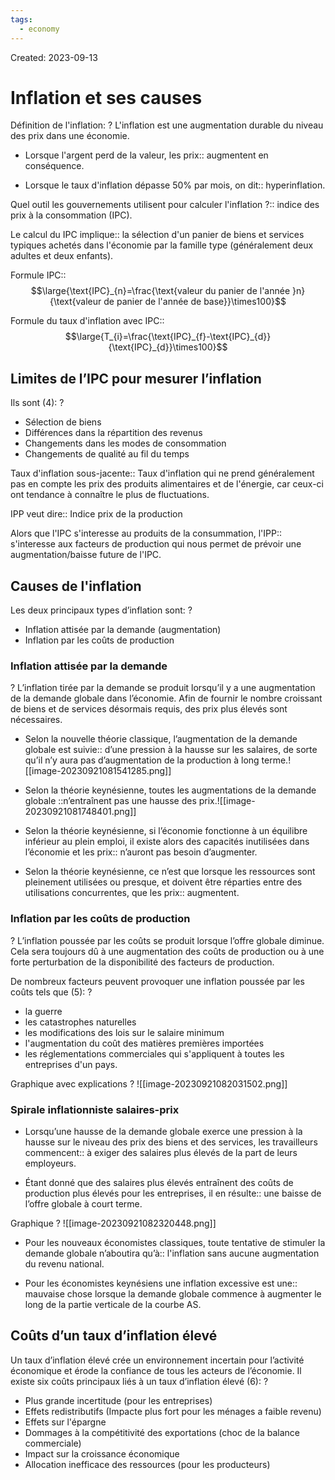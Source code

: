 ```yaml
---
tags:
  - economy
---
```

Created: 2023-09-13

# Inflation et ses causes

Définition de l'inflation:
?
L'inflation est une augmentation durable du niveau des prix dans une économie.
<!--SR:!2024-02-13,73,190-->

- Lorsque l'argent perd de la valeur, les prix:: augmentent en conséquence.
<!--SR:!2024-06-17,169,250-->
- Lorsque le taux d'inflation dépasse 50% par mois, on dit:: hyperinflation.
<!--SR:!2024-10-20,272,290-->

Quel outil les gouvernements utilisent pour calculer l'inflation ?:: indice des prix à la consommation (IPC).
<!--SR:!2024-04-07,124,250-->

Le calcul du IPC implique:: la sélection d'un panier de biens et services typiques achetés dans l'économie par la famille type (généralement deux adultes et deux enfants).
<!--SR:!2024-03-29,104,210-->

Formule IPC::$$\large{\text{IPC}_{n}=\frac{\text{valeur du panier de l'année }n}{\text{valeur de panier de l'année de base}}\times100}$$
<!--SR:!2024-02-11,18,210-->

Formule du taux d'inflation avec IPC::$$\large{T_{i}=\frac{\text{IPC}_{f}-\text{IPC}_{d}}{\text{IPC}_{d}}\times100}$$
<!--SR:!2024-06-06,162,250-->

## Limites de l’IPC pour mesurer l’inflation
Ils sont (4):
?
- Sélection de biens
- Différences dans la répartition des revenus
- Changements dans les modes de consommation
- Changements de qualité au fil du temps
<!--SR:!2024-02-08,15,130-->

Taux d'inflation sous-jacente:: Taux d'inflation qui ne prend généralement pas en compte les prix des produits alimentaires et de l'énergie, car ceux-ci ont tendance à connaître le plus de fluctuations.
<!--SR:!2024-07-04,180,263-->

IPP veut dire:: Indice prix de la production
<!--SR:!2024-06-26,180,263-->

Alors que l'IPC s'interesse au produits de la consummation, l'IPP:: s'interesse aux facteurs de production qui nous permet de prévoir une augmentation/baisse future de l'IPC.
<!--SR:!2024-02-27,82,203-->

## Causes de l'inflation
Les deux principaux types d’inflation sont:
?
- Inflation attisée par la demande (augmentation)
- Inflation par les coûts de production
<!--SR:!2024-02-20,82,223-->

### Inflation attisée par la demande
?
L’inflation tirée par la demande se produit lorsqu’il y a une augmentation de la demande globale dans l’économie. Afin de fournir le nombre croissant de biens et de services désormais requis, des prix plus élevés sont nécessaires.
<!--SR:!2024-07-01,167,243-->

- Selon la nouvelle théorie classique, l’augmentation de la demande globale est suivie:: d’une pression à la hausse sur les salaires, de sorte qu’il n’y aura pas d’augmentation de la production à long terme.![[image-20230921081541285.png]]
<!--SR:!2024-06-05,129,203-->
- Selon la théorie keynésienne, toutes les augmentations de la demande globale ::n’entraînent pas une hausse des prix.![[image-20230921081748401.png]]
<!--SR:!2024-02-29,96,243-->


- Selon la théorie keynésienne, si l’économie fonctionne à un équilibre inférieur au plein emploi, il existe alors des capacités inutilisées dans l’économie et les prix:: n’auront pas besoin d’augmenter.
<!--SR:!2024-04-15,131,263-->
- Selon la théorie keynésienne, ce n’est que lorsque les ressources sont pleinement utilisées ou presque, et doivent être réparties entre des utilisations concurrentes, que les prix:: augmentent.
<!--SR:!2024-04-10,128,263-->

### Inflation par les coûts de production
?
L’inflation poussée par les coûts se produit lorsque l’offre globale diminue. Cela sera toujours dû à une augmentation des coûts de production ou à une forte perturbation de la disponibilité des facteurs de production.
<!--SR:!2024-04-11,86,223-->

De nombreux facteurs peuvent provoquer une inflation poussée par les coûts tels que (5):
?
- la guerre
- les catastrophes naturelles
- les modifications des lois sur le salaire minimum
- l'augmentation du coût des matières premières importées
- les réglementations commerciales qui s'appliquent à toutes les entreprises d'un pays.
<!--SR:!2024-02-21,30,163-->

Graphique avec explications
?
![[image-20230921082031502.png]]
<!--SR:!2024-03-16,62,203-->

### Spirale inflationniste salaires-prix
- Lorsqu’une hausse de la demande globale exerce une pression à la hausse sur le niveau des prix des biens et des services, les travailleurs commencent:: à exiger des salaires plus élevés de la part de leurs employeurs.
<!--SR:!2024-03-14,109,263-->
- Étant donné que des salaires plus élevés entraînent des coûts de production plus élevés pour les entreprises, il en résulte:: une baisse de l’offre globale à court terme.
<!--SR:!2024-02-20,91,243-->

Graphique
?
![[image-20230921082320448.png]]
<!--SR:!2024-06-13,157,243-->

- Pour les nouveaux économistes classiques, toute tentative de stimuler la demande globale n’aboutira qu’à:: l'inflation sans aucune augmentation du revenu national.
<!--SR:!2024-03-10,88,203-->
- Pour les économistes keynésiens une inflation excessive est une:: mauvaise chose lorsque la demande globale commence à augmenter le long de la partie verticale de la courbe AS.
<!--SR:!2024-02-25,94,243-->

## Coûts d’un taux d’inflation élevé
Un taux d’inflation élevé crée un environnement incertain pour l’activité économique et érode la confiance de tous les acteurs de l’économie. Il existe six coûts principaux liés à un taux d’inflation élevé (6):
?
- Plus grande incertitude (pour les entreprises)
- Effets redistributifs (Impacte plus fort pour les ménages a faible revenu)
- Effets sur l'épargne
- Dommages à la compétitivité des exportations (choc de la balance commerciale)
- Impact sur la croissance économique
- Allocation inefficace des ressources (pour les producteurs)
<!--SR:!2024-02-16,17,130-->

